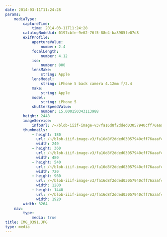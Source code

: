 ```yaml
---
date: 2014-03-11T11:24:28
params:
    mediaType:
        captureTime:
            time: 2014-03-11T11:24:28
        catalogNodeUid: 0197cbfe-9e62-76f5-88e4-ba8985fe07d8
        exifProfile:
            apertureValue:
                number: 2.4
            focalLength:
                number: 4.12
            iso:
                number: 800
            lensMake:
                string: Apple
            lensModel:
                string: iPhone 5 back camera 4.12mm f/2.4
            make:
                string: Apple
            model:
                string: iPhone 5
            shutterSpeedValue:
                number: 15.000150343113988
        height: 2448
        imageService:
            infoUrl: /~/blob-iiif-image-v3/fa16d8f2dded03057940cff76aaafcba0e9b915d0272721422b884f33efee641/info.json
        thumbnails:
            - height: 180
              url: /~/blob-iiif-image-v3/fa16d8f2dded03057940cff76aaafcba0e9b915d0272721422b884f33efee641/full/240%2C180/0/default.jpg
              width: 240
            - height: 360
              url: /~/blob-iiif-image-v3/fa16d8f2dded03057940cff76aaafcba0e9b915d0272721422b884f33efee641/full/480%2C360/0/default.jpg
              width: 480
            - height: 540
              url: /~/blob-iiif-image-v3/fa16d8f2dded03057940cff76aaafcba0e9b915d0272721422b884f33efee641/full/720%2C540/0/default.jpg
              width: 720
            - height: 960
              url: /~/blob-iiif-image-v3/fa16d8f2dded03057940cff76aaafcba0e9b915d0272721422b884f33efee641/full/1280%2C960/0/default.jpg
              width: 1280
            - height: 1440
              url: /~/blob-iiif-image-v3/fa16d8f2dded03057940cff76aaafcba0e9b915d0272721422b884f33efee641/full/1920%2C1440/0/default.jpg
              width: 1920
        width: 3264
    nav:
        type:
            media: true
title: IMG_0391.JPG
type: media
---
```

